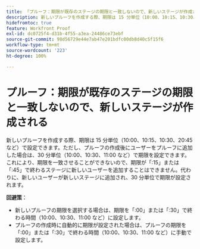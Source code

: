 ```yaml
---
title: 「プルーフ：期限が既存のステージの期限と一致しないので、新しいステージが作成される」
description: 新しいプルーフを作成する際、期限は 15 分単位（10:00、10:15、10:30、20:45 など）で設定できます。ただし、プルーフの作成後にユーザーをプルーフに追加した場合は、30 分単位（10:00、10:30、11:00 など）で期限を設定できます。
hidefromtoc: true
feature: Workfront Proof
exl-id: dc0725f4-d31b-4f55-a3ea-24486ce73ebf
source-git-commit: 98d56729e44e7ab47e201bdfc00db8d40c5f15f6
workflow-type: tm+mt
source-wordcount: '223'
ht-degree: 100%

---
```


# プルーフ：期限が既存のステージの期限と一致しないので、新しいステージが作成される

<!--Requested article-->

新しいプルーフを作成する際、期限は 15 分単位（10:00、10:15、10:30、20:45 など）で設定できます。ただし、プルーフの作成後にユーザーをプルーフに追加した場合は、30 分単位（10:00、10:30、11:00 など）で期限を設定できます。これにより、期限を一致させることができないので、期限が「:15」または「:45」で終わるステージに新しいユーザーを追加することはできません。代わりに、新しいユーザーが新しいステージに追加され、30 分単位で期限が設定されます。

**回避策**：

* 新しいプルーフの期限を選択する場合は、期限を「:00」または「:30」で終わる時間（10:00、10:30、11:00 など）に設定します。
* プルーフの作成時に自動的に期限が設定された場合は、プルーフの期限を「:00」または「:30」で終わる時間（10:00、10:30、11:00 など）に手動で設定します。
